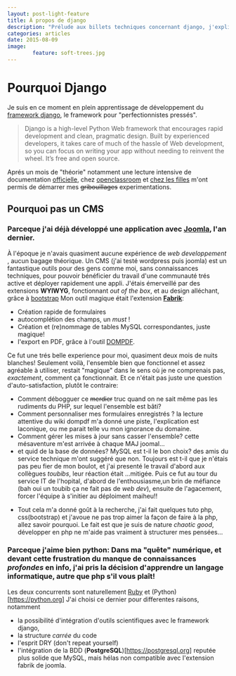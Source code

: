 ```yaml
---
layout: post-light-feature
title: À propos de django
description: "Prélude aux billets techniques concernant django, j'explique ce qui m'a motivé à opter pour django."
categories: articles
date: 2015-08-09
image: 
        feature: soft-trees.jpg
---
```


# Pourquoi Django

Je suis en ce moment en plein apprentissage de développement du [framework django](www.djangoproject.com), le framework pour "perfectionnistes pressés".

>Django is a high-level Python Web framework that encourages rapid development and clean, pragmatic design.
Built by experienced developers, it takes care of much of the hassle of Web development, so you can focus on writing your app without needing to reinvent the wheel. 
It’s free and open source.

Aprés un mois de "théorie" notamment  une lecture intensive de documentation [officielle](https://docs.djangoproject.com/fr/1.8/), chez [openclassroom](http://openclassrooms.com/courses/developpez-votre-site-web-avec-le-framework-django/les-formulaires-6) et [chez les filles](https://http://tutorial.djangogirls.org/fr/) m'ont permis de démarrer mes ~~gribouillages~~  experimentations.

## Pourquoi pas un CMS

### Parceque j'ai déjà développé une application avec [Joomla](https://joomla.org), l'an dernier.
À l'époque je n'avais quasiment aucune expérience de *web developpement* , aucun bagage théorique.
Un CMS (j'ai testé wordpress puis joomla) est un fantastique outils pour des gens comme moi, sans connaissances techniques, pour pouvoir bénéficier du travail d'une communauté trés active et déployer rapidement une appli.
J'étais émerveillé par des extensions **WYIWYG**, fonctionnant *out of the box*, et au design alléchant, grâce à [bootstrap](https://getbootstrap.com)
Mon outil magique était l'extension [**Fabrik**](https://www.frabrikar.com):
  - Création rapide de formulaires 
  - autocomplétion des champs, un *must* !
  - Création et (re)nommage de tables MySQL correspondantes, juste magique!
  - l'export en PDF, grâce à l'outil [DOMPDF](https://github.com/dompdf).
  
Ce fut une trés belle experience pour moi, quasiment deux mois de nuits blanches!
Seulement voilà, l'ensemble bien que fonctionnel et assez agréable à utiliser, restait "magique" dans le sens où je ne comprenais pas, *exactement*, comment ça fonctionnait.
Et ce n'était pas juste une question d'auto-satisfaction, plutôt le contraire:   
  - Comment débogguer ce ~~merdier~~ truc quand on ne sait même pas les rudiments du PHP, sur lequel l'ensemble est bâti? 
  - Comment personnaliser mes formulaires enregistrés ? la lecture attentive du wiki dompdf m'a donné une piste, l'explication est laconique, ou me parait telle vu mon ignorance du domaine.
  - Comment gérer les mises à jour sans casser l'ensemble? cette mésaventure m'est arrivée à chaque MAJ joomal...
  - et quid de la base de données? MySQL est t-il  le bon choix? des amis du service technique m'ont suggéré que non.
Toujours est t-il que je n'étais pas peu fier de mon boulot, et j'ai presenté le travail d'abord aux collègues *toubibs*, leur réaction était ...mitigée.
Puis ce fut au tour du service IT de l'hopital, d'abord de l'enthousiasme,un brin de méfiance (bah oui un toubib ça ne fait pas de *web dev*), ensuite de l'agacement, forcer l'équipe à s'initier au déploiment maiheu!!

+ Tout cela m'a donné goût à la recherche, j'ai fait quelques tuto php, css(bootstrap) et j'avoue ne pas trop aimer la façon de faire à la php, allez savoir pourquoi.
Le fait est que je suis de nature *chaotic good*, développer en php ne m'aide pas vraiment à structurer mes pensées...

### Parceque j'aime bien python: Dans ma "quête" numérique, et devant cette frustration du manque de connaissances *profondes* en info, j'ai pris la décision d'apprendre un langage informatique, autre que php s'il vous plaît!
Les deux concurrents sont naturellement [Ruby](www.ruby.org) et (Python)[https://python.org]
J'ai choisi ce dernier pour differentes raisons, notamment 
  - la possibilité d'intégration d'outils scientifiques avec le framework django,
  - la structure *carrée* du code
  - l'esprit DRY (don't repeat yourself) 
  - l'intégration de la BDD (**PostgreSQL**)[https://postgresql.org] reputée plus solide que MySQL, mais hélas non compatible avec l'extension fabrik de joomla.
  

  
